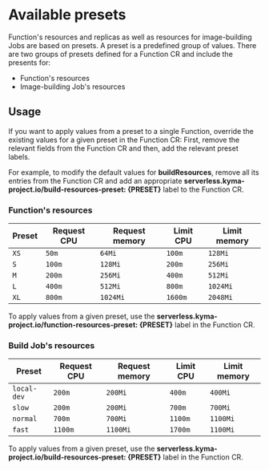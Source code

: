 # Available presets

Function's resources and replicas as well as resources for image-building Jobs are based on presets. A preset is a predefined group of values. There are two groups of presets defined for a Function CR and include the presents for:

- Function's resources
- Image-building Job's resources

## Usage

If you want to apply values from a preset to a single Function, override the existing values for a given preset in the Function CR: First, remove the relevant fields from the Function CR and then, add the relevant preset labels. 

For example, to modify the default values for **buildResources**, remove all its entries from the Function CR and add an appropriate **serverless.kyma-project.io/build-resources-preset: {PRESET}** label to the Function CR.

### Function's resources

| Preset | Request CPU | Request memory | Limit CPU | Limit memory |
| - | - | - | - | - |
| `XS` | `50m` | `64Mi` | `100m` | `128Mi` |
| `S` | `100m` | `128Mi` | `200m` | `256Mi` |
| `M` | `200m` | `256Mi` | `400m` | `512Mi` |
| `L` | `400m` | `512Mi` | `800m` | `1024Mi` |
| `XL` | `800m` | `1024Mi` | `1600m` | `2048Mi` |

To apply values ​​from a given preset, use the **serverless.kyma-project.io/function-resources-preset: {PRESET}** label in the Function CR.

### Build Job's resources

| Preset | Request CPU | Request memory | Limit CPU | Limit memory |
| - | - | - | - | - |
| `local-dev` | `200m` | `200Mi` | `400m` | `400Mi` |
| `slow` | `200m` | `200Mi` | `700m` | `700Mi` |
| `normal` | `700m` | `700Mi` | `1100m` | `1100Mi`|
| `fast` | `1100m` | `1100Mi` | `1700m` | `1100Mi`|

To apply values ​​from a given preset, use the **serverless.kyma-project.io/build-resources-preset: {PRESET}** label in the Function CR.